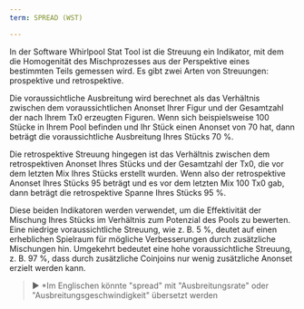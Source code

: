 ```yaml
---
term: SPREAD (WST)

---
```

In der Software Whirlpool Stat Tool ist die Streuung ein Indikator, mit dem die Homogenität des Mischprozesses aus der Perspektive eines bestimmten Teils gemessen wird. Es gibt zwei Arten von Streuungen: prospektive und retrospektive.

Die voraussichtliche Ausbreitung wird berechnet als das Verhältnis zwischen dem voraussichtlichen Anonset Ihrer Figur und der Gesamtzahl der nach Ihrem Tx0 erzeugten Figuren. Wenn sich beispielsweise 100 Stücke in Ihrem Pool befinden und Ihr Stück einen Anonset von 70 hat, dann beträgt die voraussichtliche Ausbreitung Ihres Stücks 70 %.

Die retrospektive Streuung hingegen ist das Verhältnis zwischen dem retrospektiven Anonset Ihres Stücks und der Gesamtzahl der Tx0, die vor dem letzten Mix Ihres Stücks erstellt wurden. Wenn also der retrospektive Anonset Ihres Stücks 95 beträgt und es vor dem letzten Mix 100 Tx0 gab, dann beträgt die retrospektive Spanne Ihres Stücks 95 %.

Diese beiden Indikatoren werden verwendet, um die Effektivität der Mischung Ihres Stücks im Verhältnis zum Potenzial des Pools zu bewerten. Eine niedrige voraussichtliche Streuung, wie z. B. 5 %, deutet auf einen erheblichen Spielraum für mögliche Verbesserungen durch zusätzliche Mischungen hin. Umgekehrt bedeutet eine hohe voraussichtliche Streuung, z. B. 97 %, dass durch zusätzliche Coinjoins nur wenig zusätzliche Anonset erzielt werden kann.

> ► *Im Englischen könnte "spread" mit "Ausbreitungsrate" oder "Ausbreitungsgeschwindigkeit" übersetzt werden
